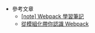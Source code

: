 - 參考文章
  - [[note] Webpack 學習筆記](https://pjchender.dev/webpack/note-webpack/)
  - [從模組化帶你認識 Webpack](https://5xruby.tw/posts/webpack)
